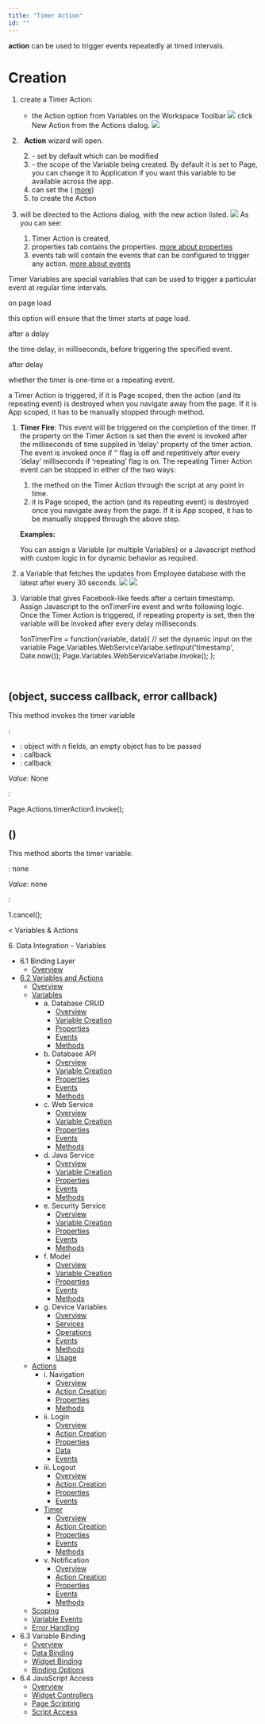 ```yaml
---
title: "Timer Action"
id: ""
---
```


**action** can be used to trigger events repeatedly at timed intervals.

# Creation

1. create a Timer Action:
    - the Action option from Variables on the Workspace Toolbar [![](../assets/action_sel.png)](../assets/action_sel.png) click New Action from the Actions dialog. [![](../assets/action_new.png?v=20)](../assets/action_new.png?v=20)
2.   **Action** wizard will open.
    
    2. \- set by default which can be modified
    3. \- the scope of the Variable being created. By default it is set to Page, you can change it to Application if you want this variable to be available across the app.
    4. can set the ( [more](#properties))
    5. to create the Action
3. will be directed to the Actions dialog, with the new action listed. [![](../assets/action_timer.png)](../assets/action_timer.png) As you can see:
    1. Timer Action is created,
    2. properties tab contains the properties. [more about properties](#properties)
    3. events tab will contain the events that can be configured to trigger any action. [more about events](#events)

Timer Variables are special variables that can be used to trigger a particular event at regular time intervals.

on page load

this option will ensure that the timer starts at page load.

after a delay

the time delay, in milliseconds, before triggering the specified event.

after delay

whether the timer is one-time or a repeating event.

a Timer Action is triggered, if it is Page scoped, then the action (and its repeating event) is destroyed when you navigate away from the page. If it is App scoped, it has to be manually stopped through method.

1. **Timer Fire**: This event will be triggered on the completion of the timer. If the property on the Timer Action is set then the event is invoked after the milliseconds of time supplied in ‘delay’ property of the timer action. The event is invoked once if ‘’ flag is off and repetitively after every ‘delay’ milliseconds if ‘repeating’ flag is on. The repeating Timer Action event can be stopped in either of the two ways:
    
    1. the method on the Timer Action through the script at any point in time.
    2. it is Page scoped, the action (and its repeating event) is destroyed once you navigate away from the page. If it is App scoped, it has to be manually stopped through the above step.
    
    **Examples:**
    
    You can assign a Variable (or multiple Variables) or a Javascript method with custom logic in for dynamic behavior as required.

1. a Variable that fetches the updates from Employee database with the latest after every 30 seconds. [![](../assets/var_timer_props.png)](../assets/var_timer_props.png) [![](../assets/var_timer_event.png)](../assets/var_timer_event.png)
2. Variable that gives Facebook-like feeds after a certain timestamp. Assign Javascript to the onTimerFire event and write following logic. Once the Timer Action is triggered, if repeating property is set, then the variable will be invoked after every delay milliseconds.
    
    1onTimerFire = function(variable, data){
        // set the dynamic input on the variable
        Page.Variables.WebServiceVariabe.setInput('timestamp', Date.now());
        Page.Variables.WebServiceVariabe.invoke();
    };
    
     

## (object, success callback, error callback)

This method invokes the timer variable

:

- : object with n fields, an empty object has to be passed
- : callback
- : callback

_Value_: None

_:_

  Page.Actions.timerAction1.invoke();

## ()

This method aborts the timer variable.

: none

_Value_: none

_:_

1.cancel();

< Variables & Actions

6\. Data Integration - Variables

- 6.1 Binding Layer
    - [Overview](/learn/app-development/variables/data-integration/)
- [6.2 Variables and Actions](/learn/app-development/variables/variables-actions/)
    - [Overview](/learn/app-development/variables/variables-actions/#)
    - [Variables](/learn/app-development/variables/variables-actions/#variables)
        - a. Database CRUD
            - [Overview](/learn/app-development/variables/database-crud/)
            - [Variable Creation](/learn/app-development/variables/database-crud/#creation)
            - [Properties](/learn/app-development/variables/database-crud/#properties)
            - [Events](/learn/app-development/variables/database-crud/#events)
            - [Methods](/learn/app-development/variables/database-crud/#methods)
        - b. Database API
            - [Overview](/learn/app-development/variables/database-apis/)
            - [Variable Creation](/learn/app-development/variables/database-apis/#creation)
            - [Properties](/learn/app-development/variables/database-apis/#properties)
            - [Events](/learn/app-development/variables/database-apis/#events)
            - [Methods](/learn/app-development/variables/database-apis/#methods)
        - c. Web Service
            - [Overview](/learn/app-development/variables/web-service/)
            - [Variable Creation](/learn/app-development/variables/web-service/#creation)
            - [Properties](/learn/app-development/variables/web-service/#properties)
            - [Events](/learn/app-development/variables/web-service/#events)
            - [Methods](/learn/app-development/variables/web-service/#methods)
        - d. Java Service
            - [Overview](/learn/app-development/variables/java-services)
            - [Variable Creation](/learn/app-development/variables/java-services/#creation)
            - [Properties](/learn/app-development/variables/java-services/#properties)
            - [Events](/learn/app-development/variables/java-services/#events)
            - [Methods](/learn/app-development/variables/java-services/#methods)
        - e. Security Service
            - [Overview](/learn/app-development/variables/security-service/)
            - [Variable Creation](/learn/app-development/variables/security-service/#creation)
            - [Properties](/learn/app-development/variables/security-service/#properties)
            - [Events](/learn/app-development/variables/security-service/#events)
            - [Methods](/learn/app-development/variables/security-service/#methods)
        - f. Model
            - [Overview](/learn/app-development/variables/model-variable/)
            - [Variable Creation](/learn/app-development/variables/model-variable/#creation)
            - [Properties](/learn/app-development/variables/model-variable/#properties)
            - [Events](/learn/app-development/variables/model-variable/#events)
            - [Methods](/learn/app-development/variables/model-variable/#methods)
        - g. Device Variables
            - [Overview](/learn/hybrid-mobile/device-variables/#)
            - [Services](/learn/hybrid-mobile/device-variables/#services)
            - [Operations](/learn/hybrid-mobile/device-variables/#operations)
            - [Events](/learn/hybrid-mobile/device-variables/#events)
            - [Methods](/learn/hybrid-mobile/device-variables/#methods)
            - [Usage](/learn/hybrid-mobile/device-variables/#usage)
    - [Actions](/learn/app-development/variables/variables-actions/#actions)
        - i. Navigation
            - [Overview](/learn/app-development/variables/navigation-action/#)
            - [Action Creation](/learn/app-development/variables/navigation-action/#creation)
            - [Properties](/learn/app-development/variables/navigation-action/#properties)
            - [Methods](/learn/app-development/variables/navigation-action/#methods)
        - ii. Login
            - [Overview](/learn/app-development/variables/login-action/)
            - [Action Creation](/learn/app-development/variables/login-action/#creation)
            - [Properties](/learn/app-development/variables/login-action/#properties)
            - [Data](/learn/app-development/variables/login-action/#data)
            - [Events](/learn/app-development/variables/login-action/#events)
        - iii. Logout
            - [Overview](/learn/app-development/variables/logout-action/)
            - [Action Creation](/learn/app-development/variables/logout-action/#creation)
            - [Properties](/learn/app-development/variables/logout-action/#properties)
            - [Events](/learn/app-development/variables/logout-action/#events)
        - [Timer](#)
            - [Overview](#)
            - [Action Creation](#creation)
            - [Properties](#properties)
            - [Events](#events)
            - [Methods](#methods)
        - v. Notification
            - [Overview](/learn/app-development/variables/notification-action/)
            - [Action Creation](/learn/app-development/variables/notification-action/#creation)
            - [Properties](/learn/app-development/variables/notification-action/#properties)
            - [Events](/learn/app-development/variables/notification-action/#events)
            - [Methods](/learn/app-development/variables/notification-action/#methods)
    - [Scoping](/learn/app-development/variables/variables-actions/#scoping)
    - [Variable Events](/learn/app-development/variables/variables-actions/#events)
    - [Error Handling](/learn/app-development/variables/variables-actions/#error-handling)
- 6.3 Variable Binding
    - [Overview](/learn/variables/variable-binding/#)
    - [Data Binding](/learn/variables/variable-binding/#data-binding)
    - [Widget Binding](/learn/variables/variable-binding/#widget-binding)
    - [Binding Options](/learn/variables/variable-binding/#binding-options)
- 6.4 JavaScript Access
    - [Overview](/learn/variables/accessing-elements-via-javascript/#)
    - [Widget Controllers](/learn/variables/accessing-elements-via-javascript/#widget-controllers)
    - [Page Scripting](/learn/variables/accessing-elements-via-javascript/#page-scripting)
    - [Script Access](/learn/variables/accessing-elements-via-javascript/#script-access)
